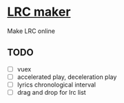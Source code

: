 # [LRC maker](http://weirongxu.github.io/lrc-maker)

Make LRC online

## TODO
- [ ] vuex
- [ ] accelerated play, deceleration play
- [ ] lyrics chronological interval
- [ ] drag and drop for lrc list
